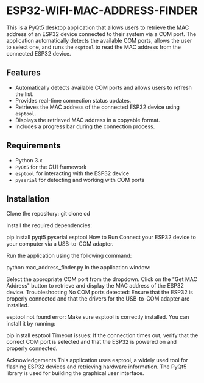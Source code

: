 # ESP32-WIFI-MAC-ADDRESS-FINDER

This is a PyQt5 desktop application that allows users to retrieve the MAC address of an ESP32 device connected to their system via a COM port. The application automatically detects the available COM ports, allows the user to select one, and runs the `esptool` to read the MAC address from the connected ESP32 device.

## Features

- Automatically detects available COM ports and allows users to refresh the list.
- Provides real-time connection status updates.
- Retrieves the MAC address of the connected ESP32 device using `esptool`.
- Displays the retrieved MAC address in a copyable format.
- Includes a progress bar during the connection process.

## Requirements

- Python 3.x
- `PyQt5` for the GUI framework
- `esptool` for interacting with the ESP32 device
- `pyserial` for detecting and working with COM ports

## Installation

 Clone the repository:
   git clone <repository-url>
   cd <repository-directory>
   
Install the required dependencies:


pip install pyqt5 pyserial esptool
How to Run
Connect your ESP32 device to your computer via a USB-to-COM adapter.

Run the application using the following command:

python mac_address_finder.py
In the application window:

Select the appropriate COM port from the dropdown.
Click on the "Get MAC Address" button to retrieve and display the MAC address of the ESP32 device.
Troubleshooting
No COM ports detected: Ensure that the ESP32 is properly connected and that the drivers for the USB-to-COM adapter are installed.

esptool not found error: Make sure esptool is correctly installed. You can install it by running:

pip install esptool
Timeout issues: If the connection times out, verify that the correct COM port is selected and that the ESP32 is powered on and properly connected.

Acknowledgements
This application uses esptool, a widely used tool for flashing ESP32 devices and retrieving hardware information.
The PyQt5 library is used for building the graphical user interface.
